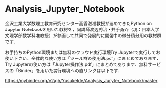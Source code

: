 # Analysis_Jupyter_Notebook

金沢工業大学数理工教育研究センター高香滋准教授が進めてきたPython on Jupyter Notebookを用いた教材を，同講師渡辺秀治・井手勇介（現：日本大学文理学部数学科准教授）が参画して共同で発展的に開発中の微分積分用の教材群です．

お手持ちのPython環境または無料のクラウド実行環境Try Jupyterで実行してお使い下さい．全体的な使い方は「ツール群の使用法.pdf」にまとめてあります．Try Jupyterの使い方は「Jupyter操作法.pdf」にまとめてあります．無料サービスの「Binder」を用いた実行環境への直リンクは以下です．

https://mybinder.org/v2/gh/YusukeIde/Analysis_Jupyter_Notebook/master
